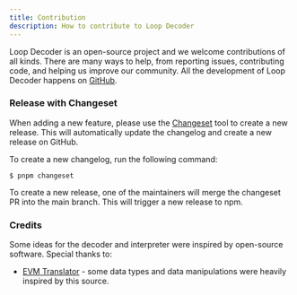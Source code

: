 ```yaml
---
title: Contribution
description: How to contribute to Loop Decoder
---
```


Loop Decoder is an open-source project and we welcome contributions of all kinds. There are many ways to help, from reporting issues, contributing code, and helping us improve our community. All the development of Loop Decoder happens on [GitHub](github.com/3loop/loop-decoder).

### Release with Changeset

When adding a new feature, please use the [Changeset](https://github.com/changesets/changesets) tool to create a new release. This will automatically update the changelog and create a new release on GitHub.

To create a new changelog, run the following command:

```
$ pnpm changeset
```

To create a new release, one of the maintainers will merge the changeset PR into the main branch. This will trigger a new release to npm.

### Credits

Some ideas for the decoder and interpreter were inspired by open-source software. Special thanks to:

-   [EVM Translator](https://github.com/metagame-xyz/evm-translator) - some data types and data manipulations were heavily inspired by this source.
